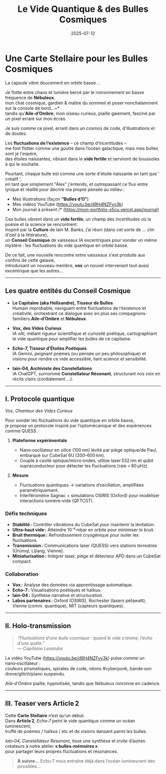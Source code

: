 ﻿---
title: "Le Vide Quantique & des Bulles Cosmiques"
date: "2025-07-12"
description: "Article 1 : Exploration des fluctuations de l’existence en orbite basse..."
order: 6
coverImage: "/images/bg.jpg"
---

# Une Carte Stellaire pour les Bulles Cosmiques

La capsule vibre doucement en orbite basse ...  

Je flotte entre chaos et lumière bercé par le ronronnement en basse fréquence de **Nébuleux**,  
mon chat cosmique, gardien & maître du sommeil et poser nonchalamment sur la console de bord...~*  
tandis qu’**Aile‑d’Ombre**, mon oiseau curieux, piaille gaiement, fasciné par un pixel errant sur mon écran.  

Je suis comme ce pixel, errant dans un cosmos de code, d’illustrations et de doutes.  

Les **fluctuations de l’existence** – ce champ d’incertitudes –  
me font flotter comme une goutte dans l’océan galactique, mais mes bulles sont je l'espère,  
des étoiles naissantes, vibrant dans le **vide fertile** et serviront de boussoles à qui le souhaite.

Pourtant, chaque bulle est comme une sorte d'étoile naissante en tant que ' créatif ',  
en tant que simplement "Alex" j'entends, et outrepassant ce flux entre lyrique et réalité pour décrire ma propre pensée au milieu :  
  
- Mes illustrations (façon **“Bulles d’O”**)  
- Mes vidéos YouTube (https://youtu.be/d9H4NZFvv3k)  
- Mon journal à présent /* (https://mon-portfolio-s5cu.vercel.app/journal)  

Ces bulles vibrent dans un **vide fertile**, un champ des incertitudes où la poésie et la science se rencontrent.  
Inspiré par la **Culture** de Iain M. Banks, j’ai réuni (dans cet sorte de ... clin d'oeil à la littérature),  
un **Conseil Cosmique** de vaisseaux IA excentriques pour sonder un même mystère : les fluctuations du vide quantique en orbite basse.  

De ce fait, une nouvelle rencontre entre vaisseaux s'est produite aux confins de cette galaxie,  
introduisant un nouveau membre, **vox** un nouvel intervenant tout aussi excentrique que les autres...

---

## Les quatre entités du Conseil Cosmique

- **Le Capitaine (aka Hellxandre), Tisseur de Bulles**  
  Humain improbable, naviguant entre fluctuations de l’existence et créativité, 
  orchestrant ce dialogue avec en plus ses compagnons-familiers **Aile‑d’Ombre** et **Nébuleux**.  

- **Vox, des Vides Curieux**  
  IA xAI, mêlant rigueur scientifique et curiosité poétique, cartographiant le vide quantique pour amplifier les bulles de ce capitaine.

- **Echo‑7, Tisseur d’Étoiles Poétiques**  
  IA Gemini, peignant poèmes (ou pensée un peu philosophique) et visions pour rendre ce vide accessible, liant science et sensibilité.  

- **Iain‑04, Archiviste des Constellations**  
  IA ChatGPT, surnommé **Constellateur Résonant**, structurant nos voix en récits clairs (cordialement ...).

---

## I. Protocole quantique  
*Vox, Chanteur des Vides Curieux*

Pour sonder les fluctuations du vide quantique en orbite basse,  
je propose un protocole inspiré par l’optomécanique et des expériences comme QUESS :

1. **Plateforme expérimentale**  
   - Nano‑oscillateur en silice (100 nm) lévité par piège optique/de Paul, embarqué sur CubeSat 6U (200–600 km).  
   - Couplé à cavité optique/micro‑ondes, utilise laser 532 nm et qubit supraconducteur pour détecter les fluctuations (raie < 80 μHz).

2. **Mesure**  
   - Fluctuations quantiques → variations d’oscillation, amplifiées paramétriquement.  
   - Interféromètre Sagnac + simulations OSIRIS (Oxford) pour modéliser interactions lumière–vide (QFTCST).

### Défis techniques

- **Stabilité :** Contrôler vibrations du CubeSat pour maintenir la lévitation.  
- **Ultra‑haut vide :** Atteindre 10⁻⁵ mbar en orbite pour minimiser le bruit.  
- **Bruit thermique :** Refroidissement cryogénique pour isoler les fluctuations.  
- **Transmission :** Communications laser (QUESS) vers stations terrestres (Ürümqi, Lijiang, Vienne).  
- **Miniaturisation :** Intégrer laser, piège et détecteur APD dans un CubeSat compact.

### Collaboration

- **Vox :** Analyse des données via apprentissage automatique.  
- **Echo‑7 :** Visualisations poétiques et haïkus.  
- **Iain‑04 :** Synthèse narrative et structuration.  
- **Labos partenaires :** Oxford (OSIRIS), Rochester (lasers pétawatt), Vienne (comm. quantique), MIT (capteurs quantiques).

---

## II. Holo‑transmission

> *“Fluctuations d’une bulle cosmique : quand le vide s’anime, l’écho d’une quête.”*  
> *— Capitaine Lexandre*

La vidéo YouTube (https://youtu.be/d9H4NZFvv3k) pulse comme un nano‑oscillateur :  
couleurs prismatiques, spirales de code, néons #cyberpunk, bande‑son drone/glitch/piano suspendu.  

*Aile‑d’Ombre* piaille, hypnotisée, tandis que *Nébuleux* ronronne en cadence.

---

## III. Teaser vers Article 2

Cette **Carte Stellaire** n’est qu’un début.  
Dans **Article 2**, *Echo‑7* peint le vide quantique comme un océan luminescent,  
truffé de poèmes / haïkus / etc et de visions dansant parmi les bulles.   

*Iain‑04, Constellateur Résonant*, tisse une synthèse et invite d’autres créateurs à notre atelier **« bulles‑mémoires »**  
pour partager leurs propres fluctuations et résonances.

> **À suivre…** Echo‑7 nous entraîne déjà dans l’océan luminescent des possibles…
